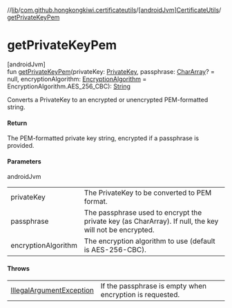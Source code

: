 //[lib](../../../index.md)/[com.github.hongkongkiwi.certificateutils](../index.md)/[[androidJvm]CertificateUtils](index.md)/[getPrivateKeyPem](get-private-key-pem.md)

# getPrivateKeyPem

[androidJvm]\
fun [getPrivateKeyPem](get-private-key-pem.md)(privateKey: [PrivateKey](https://developer.android.com/reference/kotlin/java/security/PrivateKey.html), passphrase: [CharArray](https://kotlinlang.org/api/latest/jvm/stdlib/kotlin/-char-array/index.html)? = null, encryptionAlgorithm: [EncryptionAlgorithm](../../com.github.hongkongkiwi.certificateutils.enums/[android-jvm]-encryption-algorithm/index.md) = EncryptionAlgorithm.AES_256_CBC): [String](https://kotlinlang.org/api/latest/jvm/stdlib/kotlin/-string/index.html)

Converts a PrivateKey to an encrypted or unencrypted PEM-formatted string.

#### Return

The PEM-formatted private key string, encrypted if a passphrase is provided.

#### Parameters

androidJvm

| | |
|---|---|
| privateKey | The PrivateKey to be converted to PEM format. |
| passphrase | The passphrase used to encrypt the private key (as CharArray). If null, the key will not be encrypted. |
| encryptionAlgorithm | The encryption algorithm to use (default is AES-256-CBC). |

#### Throws

| | |
|---|---|
| [IllegalArgumentException](https://kotlinlang.org/api/latest/jvm/stdlib/kotlin/-illegal-argument-exception/index.html) | If the passphrase is empty when encryption is requested. |
